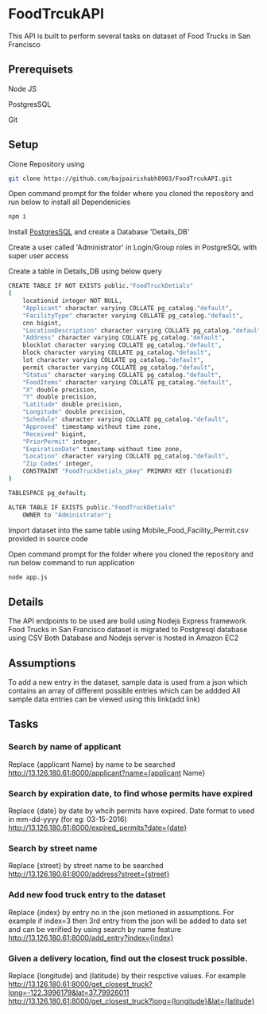 # FoodTrcukAPI
This API is built to perform several tasks on dataset of Food Trucks in San Francisco


## Prerequisets
Node JS 

PostgresSQL

Git

## Setup
Clone Repository using 
```bash
git clone https://github.com/bajpairishabh8903/FoodTrcukAPI.git
```
Open command prompt for the folder where you cloned the repository and run below to install all Dependenicies
```bash
npm i 
```

Install <a href="https://www.postgresql.org/download/" target="_blank">PostgresSQL</a> and create a Database 'Details_DB'

Create a user called 'Administrator' in Login/Group roles in PostgreSQL with super user access 

Create a table in Details_DB using below query
```bash
CREATE TABLE IF NOT EXISTS public."FoodTruckDetials"
(
    locationid integer NOT NULL,
    "Applicant" character varying COLLATE pg_catalog."default",
    "FacilityType" character varying COLLATE pg_catalog."default",
    cnn bigint,
    "LocationDescription" character varying COLLATE pg_catalog."default",
    "Address" character varying COLLATE pg_catalog."default",
    blocklot character varying COLLATE pg_catalog."default",
    block character varying COLLATE pg_catalog."default",
    lot character varying COLLATE pg_catalog."default",
    permit character varying COLLATE pg_catalog."default",
    "Status" character varying COLLATE pg_catalog."default",
    "FoodItems" character varying COLLATE pg_catalog."default",
    "X" double precision,
    "Y" double precision,
    "Latitude" double precision,
    "Longitude" double precision,
    "Schedule" character varying COLLATE pg_catalog."default",
    "Approved" timestamp without time zone,
    "Received" bigint,
    "PriorPermit" integer,
    "ExpirationDate" timestamp without time zone,
    "Location" character varying COLLATE pg_catalog."default",
    "Zip Codes" integer,
    CONSTRAINT "FoodTruckDetials_pkey" PRIMARY KEY (locationid)
)

TABLESPACE pg_default;

ALTER TABLE IF EXISTS public."FoodTruckDetials"
    OWNER to "Administrator";
```

Import dataset into the same table using Mobile_Food_Facility_Permit.csv provided in source code

Open command prompt for the folder where you cloned the repository and run below command to run application
```bash
node app.js
```

## Details
The API endpoints to be used are build using Nodejs Express framework
Food Trucks in San Francisco dataset is migrated to Postgresql database using CSV
Both Database and Nodejs server is hosted in Amazon EC2

## Assumptions 
To add a new entry in the dataset, sample data is used from a json which contains an array of different possible entries which can be addded
All sample data entries can be viewed using this link(add link)

## Tasks
### Search by name of applicant
Replace {applicant Name} by name to be searched
http://13.126.180.61:8000/applicant?name={applicant Name}

### Search by expiration date, to find whose permits have expired
Replace {date} by date by whcih permits have expired. Date format to used in mm-dd-yyyy (for eg: 03-15-2016)
http://13.126.180.61:8000/expired_permits?date={date}

### Search by street name
Replace {street} by street name to be searched
http://13.126.180.61:8000/address?street={street}

### Add new food truck entry to the dataset
Replace {index} by entry no in the json metioned in assumptions. For example if index=3 then 3rd entry from the json will be added to data set and can be verified by using search by name feature
http://13.126.180.61:8000/add_entry?index={index}

### Given a delivery location, find out the closest truck possible.
Replace {longitude} and {latitude} by their respctive values. For example http://13.126.180.61:8000/get_closest_truck?long=-122.3996179&lat=37.79926011
http://13.126.180.61:8000/get_closest_truck?long={longitude}&lat={latitude}